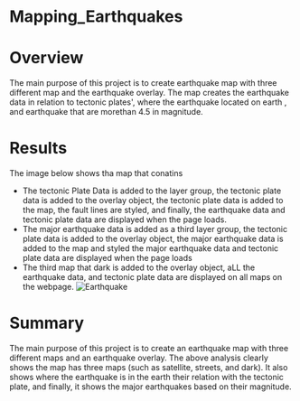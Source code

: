 
# Mapping_Earthquakes
# Overview
The main purpose of this project is to create earthquake map with three different map and the earthquake overlay. The map creates the earthquake data in relation to tectonic plates', where the earthquake located on earth , and earthquake that are morethan 4.5 in magnitude.
# Results
The image below shows tha map that conatins
 - The tectonic Plate Data is added to the layer group, the tectonic plate data is added to the overlay object, the tectonic plate data is added to the map, the fault lines are styled, and finally, the earthquake data and tectonic plate data are displayed when the page loads.
 - The major earthquake data is added as a third layer group, the tectonic plate data is added to the overlay object, the major earthquake data is added to the map and styled the major earthquake data and tectonic plate data are displayed when the page loads
 - The third map that dark is added to the overlay object, aLL the earthquake data, and tectonic plate data are displayed on all maps on the webpage.
![Earthquake](https://user-images.githubusercontent.com/78656720/119234318-52953580-bafb-11eb-88e8-9c03ab4cf549.png)

# Summary
The main purpose of this project is to create an earthquake map with three different maps and an earthquake overlay. The above analysis clearly shows the map has three maps (such as satellite, streets, and dark). It also shows where the earthquake is in the earth their relation with the tectonic plate, and finally, it shows the major earthquakes based on their magnitude.


